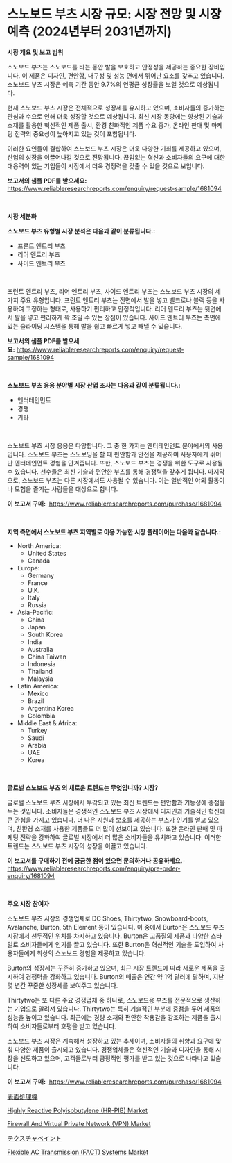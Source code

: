 <p><h1>스노보드 부츠 시장 규모: 시장 전망 및 시장 예측 (2024년부터 2031년까지)</h1></p><p><strong>시장 개요 및 보고 범위</strong></p>
<p><p>스노보드 부츠는 스노보드를 타는 동안 발을 보호하고 안정성을 제공하는 중요한 장비입니다. 이 제품은 디자인, 편안함, 내구성 및 성능 면에서 뛰어난 요소를 갖추고 있습니다. 스노보드 부츠 시장은 예측 기간 동안 9.7%의 연평균 성장률을 보일 것으로 예상됩니다.</p><p>현재 스노보드 부츠 시장은 전체적으로 성장세를 유지하고 있으며, 소비자들의 증가하는 관심과 수요로 인해 더욱 성장할 것으로 예상됩니다. 최신 시장 동향에는 향상된 기술과 소재를 활용한 혁신적인 제품 출시, 환경 친화적인 제품 수요 증가, 온라인 판매 및 마케팅 전략의 중요성이 높아지고 있는 것이 포함됩니다.</p><p>이러한 요인들이 결합하여 스노보드 부츠 시장은 더욱 다양한 기회를 제공하고 있으며, 산업의 성장을 이끌어나갈 것으로 전망됩니다. 끊임없는 혁신과 소비자들의 요구에 대한 대응력이 있는 기업들이 시장에서 더욱 경쟁력을 갖출 수 있을 것으로 보입니다.</p></p>
<p><strong>보고서의 샘플 PDF를 받으세요:</strong> <a href="https://www.reliableresearchreports.com/enquiry/request-sample/1681094">https://www.reliableresearchreports.com/enquiry/request-sample/1681094</a></p>
<p>&nbsp;</p>
<p><strong>시장 세분화</strong></p>
<p><strong>스노보드 부츠 유형별 시장 분석은 다음과 같이 분류됩니다.:</strong></p>
<p><ul><li>프론트 엔트리 부츠</li><li>리어 엔트리 부츠</li><li>사이드 엔트리 부츠</li></ul></p>
<p>&nbsp;</p>
<p><p>프런트 엔트리 부츠, 리어 엔트리 부츠, 사이드 엔트리 부츠는 스노보드 부츠 시장의 세 가지 주요 유형입니다. 프런트 엔트리 부츠는 전면에서 발을 넣고 벨크로나 블랙 등을 사용하여 고정하는 형태로, 사용하기 편리하고 안정적입니다. 리어 엔트리 부츠는 뒷면에서 발을 넣고 편리하게 꽉 조일 수 있는 장점이 있습니다. 사이드 엔트리 부츠는 측면에 있는 슬라이딩 시스템을 통해 발을 쉽고 빠르게 넣고 빼낼 수 있습니다.</p></p>
<p><strong>보고서의 샘플 PDF를 받으세요:</strong>&nbsp;<a href="https://www.reliableresearchreports.com/enquiry/request-sample/1681094">https://www.reliableresearchreports.com/enquiry/request-sample/1681094</a></p>
<p>&nbsp;</p>
<p><strong> 스노보드 부츠 응용 분야별 시장 산업 조사는 다음과 같이 분류됩니다.:</strong></p>
<p><ul><li>엔터테인먼트</li><li>경쟁</li><li>기타</li></ul></p>
<p>&nbsp;</p>
<p><p>스노보드 부츠 시장 응용은 다양합니다. 그 중 한 가지는 엔터테인먼트 분야에서의 사용입니다. 스노보드 부츠는 스노보딩을 할 때 편안함과 안전을 제공하여 사용자에게 뛰어난 엔터테인먼트 경험을 안겨줍니다. 또한, 스노보드 부츠는 경쟁을 위한 도구로 사용될 수 있습니다. 선수들은 최신 기술과 편안한 부츠를 통해 경쟁력을 갖추게 됩니다. 마지막으로, 스노보드 부츠는 다른 시장에서도 사용될 수 있습니다. 이는 일반적인 야외 활동이나 모험을 즐기는 사람들을 대상으로 합니다.</p></p>
<p><strong>이 보고서 구매:</strong>&nbsp; <a href="https://www.reliableresearchreports.com/purchase/1681094">https://www.reliableresearchreports.com/purchase/1681094</a></p>
<p>&nbsp;</p>
<p><strong>지역 측면에서 스노보드 부츠 지역별로 이용 가능한 시장 플레이어는 다음과 같습니다.:</strong></p>
<p><ul>
    <li>
        North America:
        <ul>
            <li>United States</li>
            <li>Canada</li>
        </ul>
    </li>
    <li>
        Europe:
        <ul>
            <li>Germany</li>
            <li>France</li>
            <li>U.K.</li>
            <li>Italy</li>
            <li>Russia</li>
        </ul>
    </li>
    <li>
        Asia-Pacific:
        <ul>
            <li>China</li>
            <li>Japan</li>
            <li>South Korea</li>
            <li>India</li>
            <li>Australia</li>
            <li>China Taiwan</li>
            <li>Indonesia</li>
            <li>Thailand</li>
            <li>Malaysia</li>
        </ul>
    </li>
    <li>
        Latin America:
        <ul>
            <li>Mexico</li>
            <li>Brazil</li>
            <li>Argentina Korea</li>
            <li>Colombia</li>
        </ul>
    </li>
    <li>
        Middle East & Africa:
        <ul>
            <li>Turkey</li>
            <li>Saudi</li>
            <li>Arabia</li>
            <li>UAE</li>
            <li>Korea</li>
        </ul>
    </li>
    </ul></p>
<p>&nbsp;</p>
<p><strong>글로벌 스노보드 부츠 의 새로운 트렌드는 무엇입니까? 시장?</strong></p>
<p><p>글로벌 스노보드 부츠 시장에서 부각되고 있는 최신 트렌드는 편안함과 기능성에 중점을 두는 것입니다. 소비자들은 경쟁적인 스노보드 부츠 시장에서 디자인과 기술적인 혁신에 큰 관심을 가지고 있습니다. 더 나은 지원과 보호를 제공하는 부츠가 인기를 얻고 있으며, 친환경 소재를 사용한 제품들도 더 많이 선보이고 있습니다. 또한 온라인 판매 및 마케팅 전략을 강화하여 글로벌 시장에서 더 많은 소비자들을 유치하고 있습니다. 이러한 트렌드는 스노보드 부츠 시장의 성장을 이끌고 있습니다.</p></p>
<p><strong>이 보고서를 구매하기 전에 궁금한 점이 있으면 문의하거나 공유하세요.</strong>- <a href="https://www.reliableresearchreports.com/enquiry/pre-order-enquiry/1681094">https://www.reliableresearchreports.com/enquiry/pre-order-enquiry/1681094</a></p>
<p>&nbsp;</p>
<p><strong>주요 시장 참여자</strong></p>
<p><p>스노보드 부츠 시장의 경쟁업체로 DC Shoes, Thirtytwo, Snowboard-boots, Avalanche, Burton, 5th Element 등이 있습니다. 이 중에서 Burton은 스노보드 부츠 시장에서 선두적인 위치를 차지하고 있습니다. Burton은 고품질의 제품과 다양한 스타일로 소비자들에게 인기를 끌고 있습니다. 또한 Burton은 혁신적인 기술을 도입하여 사용자들에게 최상의 스노보드 경험을 제공하고 있습니다.</p><p>Burton의 성장세는 꾸준히 증가하고 있으며, 최근 시장 트렌드에 따라 새로운 제품을 출시하여 경쟁력을 강화하고 있습니다. Burton의 매출은 연간 약 1억 달러에 달하며, 지난 몇 년간 꾸준한 성장세를 보여주고 있습니다.</p><p>Thirtytwo는 또 다른 주요 경쟁업체 중 하나로, 스노보드용 부츠를 전문적으로 생산하는 기업으로 알려져 있습니다. Thirtytwo는 특히 기술적인 부분에 중점을 두어 제품의 성능을 높이고 있습니다. 최근에는 경량 소재와 편안한 착용감을 강조하는 제품을 출시하여 소비자들로부터 호평을 받고 있습니다.</p><p>스노보드 부츠 시장은 계속해서 성장하고 있는 추세이며, 소비자들의 취향과 요구에 맞춰 다양한 제품이 출시되고 있습니다. 경쟁업체들은 혁신적인 기술과 디자인을 통해 시장을 선도하고 있으며, 고객들로부터 긍정적인 평가를 받고 있는 것으로 나타나고 있습니다.</p></p>
<p><strong>이 보고서 구매:</strong>&nbsp;&nbsp;<a href="https://www.reliableresearchreports.com/purchase/1681094">https://www.reliableresearchreports.com/purchase/1681094</a></p>
<p><p><a href="https://github.com/hwbcz413288296/Market-Research-Report-List-1/blob/main/3736780194751.md">表面処理機</a></p><p><a href="https://github.com/Sherrillcrooksxa8i18ucf2m/Market-Research-Report-List-1/blob/main/highly-reactive-polyisobutylene-hr-pib-market.md">Highly Reactive Polyisobutylene (HR-PIB) Market</a></p><p><a href="https://issuu.com/reportprime-2/docs/firewall-and-virtual-private-network-vpn-market-si">Firewall And Virtual Private Network (VPN) Market</a></p><p><a href="https://github.com/efcvopdgkdx128/Market-Research-Report-List-1/blob/main/5290332194750.md">テクスチャペイント</a></p><p><a href="https://issuu.com/reportprime-2/docs/flexible-ac-transmission-fact-systems-market-size-">Flexible AC Transmission (FACT) Systems Market</a></p></p>
